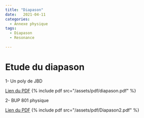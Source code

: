 ```yaml
---
title: "Diapason"
date:   2021-04-11
categories:
  - Annexe physique
tags:
  - Diapason
  - Resonance 
  
---
```


# Etude du diapason

1- Un poly de JBD 

[Lien du PDF](/assets/pdf/diapason.pdf)
{% include pdf src="/assets/pdf/diapason.pdf" %}



2- BUP 801 physique 

[Lien du PDF](/assets/pdf/Diapason2.pdf)
{% include pdf src="/assets/pdf/Diapason2.pdf" %}
